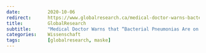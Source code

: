 ```yaml
---
date:          2020-10-06
redirect:      https://www.globalresearch.ca/medical-doctor-warns-bacterial-pneumonias-rise-mask-wearing/5725848
title:         GlobalResearch
subtitle:      "Medical Doctor Warns that “Bacterial Pneumonias Are on the Rise” from Mask Wearing"
categories:    Wissenschaft
tags:          [globalresearch, maske]
---
```

